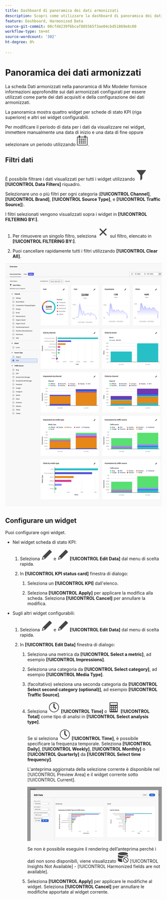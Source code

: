 ```yaml
---
title: Dashboard di panoramica dei dati armonizzati
description: Scopri come utilizzare la dashboard di panoramica dei dati armonizzata in Mix Modeler.
feature: Dashboard, Harmonized Data
source-git-commit: 08cfd4239f6bcaf885565f3ae04cbd51869e8c00
workflow-type: tm+mt
source-wordcount: '302'
ht-degree: 0%

---
```



# Panoramica dei dati armonizzati

La scheda Dati armonizzati nella panoramica di Mix Modeler fornisce informazioni approfondite sui dati armonizzati configurati per essere utilizzati come parte dei dati acquisiti e della configurazione dei dati armonizzati.

La panoramica mostra quattro widget per schede di stato KPI (riga superiore) e altri sei widget configurabili.

Per modificare il periodo di data per i dati da visualizzare nei widget, immettere manualmente una data di inizio e una data di fine oppure selezionare un periodo utilizzando ![Calendario](../assets/icons/Calendar.svg).

## Filtri dati

È possibile filtrare i dati visualizzati per tutti i widget utilizzando ![Filtro](../assets/icons/Filter.svg) **[!UICONTROL Data Filters]** riquadro.

Selezionare uno o più filtri per ogni categoria (**[!UICONTROL Channel]**, **[!UICONTROL Brand]**, **[!UICONTROL Source Type]**, e **[!UICONTROL Traffic Source]**).

I filtri selezionati vengono visualizzati sopra i widget in **[!UICONTROL FILTERING BY:]**.

1. Per rimuovere un singolo filtro, seleziona ![Chiudi](../assets/icons/Close.svg) sul filtro, elencato in **[!UICONTROL FILTERING BY:]**.

1. Puoi cancellare rapidamente tutti i filtri utilizzando **[!UICONTROL Clear All]**.

![Panoramica dei dati armonizzati](../assets/harmonized-data-overview.png)


## Configurare un widget

Puoi configurare ogni widget.

* Nel widget scheda di stato KPI:

   1. Seleziona ![Modifica](../assets/icons/Edit.svg) e ![Modifica](../assets/icons/Edit.svg) **[!UICONTROL Edit Data]** dal menu di scelta rapida.

   1. In **[!UICONTROL KPI status card]** finestra di dialogo:

      1. Seleziona un **[!UICONTROL KPI]** dall&#39;elenco.

      1. Seleziona **[!UICONTROL Apply]** per applicare la modifica alla scheda. Seleziona **[!UICONTROL Cancel]** per annullare la modifica.

* Sugli altri widget configurabili:

   1. Seleziona ![Modifica](../assets/icons/Edit.svg) e ![Modifica](../assets/icons/Edit.svg) **[!UICONTROL Edit Data]** dal menu di scelta rapida.

   1. In **[!UICONTROL Edit Data]** finestra di dialogo:

      1. Seleziona una metrica da **[!UICONTROL Select a metric]**, ad esempio **[!UICONTROL Impressions]**.
      1. Seleziona una categoria da **[!UICONTROL Select category]**, ad esempio **[!UICONTROL Media Type]**.
      1. (facoltativo) seleziona una seconda categoria da **[!UICONTROL Select second category (optional)]**, ad esempio **[!UICONTROL Traffic Source]**.
      1. Seleziona ![Orologio](../assets/icons/Clock.svg) **[!UICONTROL Time]** o ![Calcolatrice](../assets/icons/Calculator.svg) **[!UICONTROL Total]** come tipo di analisi in **[!UICONTROL Select analysis type]**.

         Se si seleziona ![Orologio](../assets/icons/Clock.svg) **[!UICONTROL Time]**, è possibile specificare la frequenza temporale. Seleziona **[!UICONTROL Daily]**, **[!UICONTROL Weekly]**, **[!UICONTROL Monthly]** o **[!UICONTROL Quarterly]** da **[!UICONTROL Select time frequency]**.

         L&#39;anteprima aggiornata della selezione corrente è disponibile nel [!UICONTROL Preview Area] e il widget corrente sotto [!UICONTROL Current].

         ![Modifica widget dati armonizzati](../assets/edit-harmonized-data-widget.png)

         Se non è possibile eseguire il rendering dell’anteprima perché i dati non sono disponibili, viene visualizzato ![Errore dati](../assets/icons/DataUnavailable.svg) [!UICONTROL Insights Not Available] - [!UICONTROL Harmonized fields are not available].

      1. Seleziona **[!UICONTROL Apply]** per applicare le modifiche al widget. Seleziona **[!UICONTROL Cancel]** per annullare le modifiche apportate al widget corrente.

